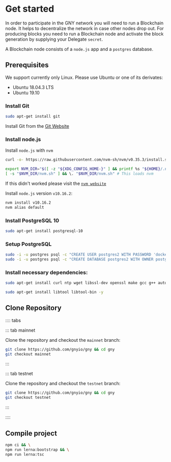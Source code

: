 # Get started

In order to participate in the GNY network you will need to run a Blockchain node. It helps to decentralize the network in case other nodes drop out. For producing blocks you need to run a Blockchain node and activate the block generation by supplying your Delegate `secret`.

A Blockchain node consists of a `node.js` app and a `postgres` database.

## Prerequisites

We support currently only Linux. Please use Ubuntu or one of its derivates:

- Ubuntu 18.04.3 LTS
- Ubuntu 19.10

### Install Git

```bash
sudo apt-get install git
```

Install Git from the [Git Website](https://git-scm.com/)

### Install node.js

Install `node.js` with `nvm`

```bash
curl -o- https://raw.githubusercontent.com/nvm-sh/nvm/v0.35.3/install.sh | bash

export NVM_DIR="$([ -z "${XDG_CONFIG_HOME-}" ] && printf %s "${HOME}/.nvm" || printf %s "${XDG_CONFIG_HOME}/nvm")"
[ -s "$NVM_DIR/nvm.sh" ] && \. "$NVM_DIR/nvm.sh" # This loads nvm
```

If this didn't worked please visit the [`nvm website`](https://github.com/nvm-sh/nvm)

Install `node.js` version `v10.16.2`:

```bash
nvm install v10.16.2
nvm alias default
```

### Install PostgreSQL 10

```bash
sudo apt-get install postgresql-10
```

### Setup PostgreSQL

```bash
sudo -i -u postgres psql -c "CREATE USER postgres2 WITH PASSWORD 'docker' CREATEDB;"
sudo -i -u postgres psql -c "CREATE DATABASE postgres2 WITH OWNER postgres2;"
```

### Install necessary dependencies:

```bash
sudo apt-get install curl ntp wget libssl-dev openssl make gcc g++ autoconf automake python build-essential -y

sudo apt-get install libtool libtool-bin -y
```

## Clone Repository

:::: tabs

::: tab mainnet

Clone the repository and checkout the `mainnet` branch:

```bash
git clone https://github.com/gnyio/gny && cd gny
git checkout mainnet
```

:::

::: tab testnet

Clone the repository and checkout the `testnet` branch:

```bash
git clone https://github.com/gnyio/gny && cd gny
git checkout testnet
```

:::

::::

## Compile project

```bash
npm ci && \
npm run lerna:bootstrap && \
npm run lerna:tsc
```
